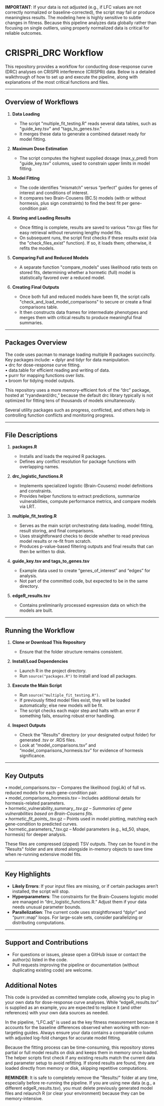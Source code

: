 **IMPORTANT**: If your data is not adjusted (e.g., if LFC values are not correctly normalized or baseline-corrected), the script may fail or produce meaningless results. The modeling here is highly sensitive to subtle changes in fitness. Because this pipeline analyzes data globally rather than focusing on single outliers, using properly normalized data is critical for reliable outcomes.

# CRISPRi_DRC Workflow

This repository provides a workflow for conducting dose-response curve (DRC) analyses on CRISPR interference (CRISPRi) data. Below is a detailed walkthrough of how to set up and execute the pipeline, along with explanations of the most critical functions and files.

---

## Overview of Workflows

1. **Data Loading**  
   - The script "multiple_fit_testing.R" reads several data tables, such as "guide_key.tsv" and "tags_to_genes.tsv."  
   - It merges these data to generate a combined dataset ready for model fitting.

2. **Maximum Dose Estimation**  
   - The script computes the highest supplied dosage (max_y_pred) from "guide_key.tsv" columns, used to constrain upper limits in model fitting.  

3. **Model Fitting**  
   - The code identifies “mismatch” versus “perfect” guides for genes of interest and conditions of interest.  
   - It compares two Brain-Cousens (BC.5) models (with or without hormesis, plus sign constraints) to find the best fit per gene-condition pair.

4. **Storing and Loading Results**  
   - Once fitting is complete, results are saved to various *.tsv.gz files for easy retrieval without rerunning lengthy model fits.  
   - On subsequent runs, the script first checks if these results exist (via the "check_files_exist" function). If so, it loads them; otherwise, it refits the models.

5. **Comparing Full and Reduced Models**  
   - A separate function "compare_models" uses likelihood ratio tests on stored fits, determining whether a hormetic (full) model is statistically favored over a reduced model.

6. **Creating Final Outputs**  
   - Once both full and reduced models have been fit, the script calls "check_and_load_model_comparisons" to secure or create a final comparisons table.  
   - It then constructs data frames for intermediate phenotypes and merges them with critical results to produce meaningful final summaries.

---

## Packages Overview

The code uses pacman to manage loading multiple R packages succinctly. Key packages include:
• dplyr and tidyr for data manipulation.  
• drc for dose-response curve fitting.  
• data.table for efficient reading and writing of data.  
• purrr for mapping functions over lists.  
• broom for tidying model outputs.  

This repository uses a more memory-efficient fork of the “drc” package, hosted at “ryandward/drc,” because the default drc library typically is not optimized for fitting tens of thousands of models simultaneously.

Several utility packages such as progress, conflicted, and others help in controlling function conflicts and monitoring progress.

---

## File Descriptions

1. **packages.R**  
   - Installs and loads the required R packages.  
   - Defines any conflict resolution for package functions with overlapping names.

2. **drc_logistic_functions.R**  
   - Implements specialized logistic (Brain-Cousens) model definitions and constraints.  
   - Provides helper functions to extract predictions, summarize vulnerabilities, compute performance metrics, and compare models via LRT.

3. **multiple_fit_testing.R**  
   - Serves as the main script orchestrating data loading, model fitting, result storing, and final comparisons.  
   - Uses straightforward checks to decide whether to read previous model results or re-fit from scratch.  
   - Produces p-value-based filtering outputs and final results that can then be written to disk.

4. **guide_key.tsv and tags_to_genes.tsv**  
   - Example data used to create “genes_of_interest” and “edges” for analysis.  
   - Not part of the committed code, but expected to be in the same directory.

5. **edgeR_results.tsv**  
   - Contains preliminarily processed expression data on which the models are built.

---

## Running the Workflow

1. **Clone or Download This Repository**  
   - Ensure that the folder structure remains consistent.

2. **Install/Load Dependencies**  
   - Launch R in the project directory.  
   - Run `source("packages.R")` to install and load all packages.

3. **Execute the Main Script**  
   - Run `source("multiple_fit_testing.R")`.  
   - If previously fitted model files exist, they will be loaded automatically; else new models will be fit.  
   - The script checks each major step and halts with an error if something fails, ensuring robust error handling.

4. **Inspect Outputs**  
   - Check the "Results" directory (or your designated output folder) for generated .tsv or .RDS files.  
   - Look at “model_comparisons.tsv” and “model_comparisons_hormesis.tsv” for evidence of hormesis significance.

---

## Key Outputs

• model_comparisons.tsv – Compares the likelihood (logLik) of full vs. reduced models for each gene-condition pair.  
• model_comparisons_hormesis.tsv – Includes additional details for hormesis-related parameters.  
• hormetic_vulnerability_summary_*.tsv.gz – Summaries of gene vulnerabilities based on Brain-Cousens fits.  
• hormetic_fit_points_*.tsv.gz – Points used in model plotting, matching each gene-condition to predicted curves.  
• hormetic_parameters_*.tsv.gz – Model parameters (e.g., kd_50, shape, hormesis) for deeper analysis.  

These files are compressed (zipped) TSV outputs. They can be found in the "Results" folder and are stored alongside in-memory objects to save time when re-running extensive model fits.

---

## Key Highlights

- **Likely Errors**: If your input files are missing, or if certain packages aren’t installed, the script will stop.  
- **Hyperparameters**: The constraints for the Brain-Cousens logistic model are managed in “drc_logistic_functions.R.” Adjust them if your data needs unusual parameter bounds.  
- **Parallelization**: The current code uses straightforward “dplyr” and “purrr::map” loops. For large-scale sets, consider parallelizing or distributing computations.  

---

## Support and Contributions

- For questions or issues, please open a GitHub issue or contact the author(s) listed in the code.
- Pull requests improving the pipeline or documentation (without duplicating existing code) are welcome.

## Additional Notes

This code is provided as committed template code, allowing you to plug in your own data for dose-response curve analyses. While “edgeR_results.tsv” is supplied as an example, you are expected to replace it (and other references) with your own data sources as needed.

In the pipeline, “LFC.adj” is used as the key fitness measurement because it accounts for the baseline differences observed when working with non-targeting guides. Always ensure your data contains a comparable column with adjusted log-fold changes for accurate model fitting.

Because the fitting process can be time-consuming, this repository stores partial or full model results on disk and keeps them in memory once loaded. The helper scripts first check if any existing results match the current data and parameter setup to avoid refitting. If stored results are found, they are loaded directly from memory or disk, skipping repetitive computations.

**REMINDER**: It is safe to completely remove the "Results/" folder at any time, especially before re-running the pipeline. If you are using new data (e.g., a different edgeR_results.tsv), you must delete previously generated model files and relaunch R (or clear your environment) because they can be memory-intensive.

